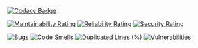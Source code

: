 [![Codacy Badge](https://api.codacy.com/project/badge/Grade/0472b7716de5415894724b61ffb066f0)](https://www.codacy.com/manual/ak.mail.ru/DesktopFX?utm_source=github.com&amp;utm_medium=referral&amp;utm_content=ak-git/DesktopFX&amp;utm_campaign=Badge_Grade)

[![Maintainability Rating](https://sonarcloud.io/api/project_badges/measure?project=ak-git_DesktopFX&metric=sqale_rating)](https://sonarcloud.io/dashboard?id=ak-git_DesktopFX)
[![Reliability Rating](https://sonarcloud.io/api/project_badges/measure?project=ak-git_DesktopFX&metric=reliability_rating)](https://sonarcloud.io/dashboard?id=ak-git_DesktopFX)
[![Security Rating](https://sonarcloud.io/api/project_badges/measure?project=ak-git_DesktopFX&metric=security_rating)](https://sonarcloud.io/dashboard?id=ak-git_DesktopFX)

[![Bugs](https://sonarcloud.io/api/project_badges/measure?project=ak-git_DesktopFX&metric=bugs)](https://sonarcloud.io/dashboard?id=ak-git_DesktopFX)
[![Code Smells](https://sonarcloud.io/api/project_badges/measure?project=ak-git_DesktopFX&metric=code_smells)](https://sonarcloud.io/dashboard?id=ak-git_DesktopFX)
[![Duplicated Lines (%)](https://sonarcloud.io/api/project_badges/measure?project=ak-git_DesktopFX&metric=duplicated_lines_density)](https://sonarcloud.io/dashboard?id=ak-git_DesktopFX)
[![Vulnerabilities](https://sonarcloud.io/api/project_badges/measure?project=ak-git_DesktopFX&metric=vulnerabilities)](https://sonarcloud.io/dashboard?id=ak-git_DesktopFX)

